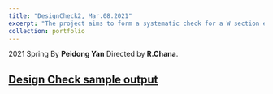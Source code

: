 ```yaml
---
title: "DesignCheck2, Mar.08.2021"
excerpt: "The project aims to form a systematic check for a W section element in accordance with Canadian Code CSA S16-14<br/><img src='/LY.github.io/images/designcheck.png' width='40%' height = '40%'>"
collection: portfolio
---
```

2021 Spring By **Peidong Yan** Directed by **R.Chana**.


[Design Check sample output](https://lorenyan98.github.io/LY.github.io/files/DesignCheck2.Structural.CombinedBeamChecks.pdf)
---
